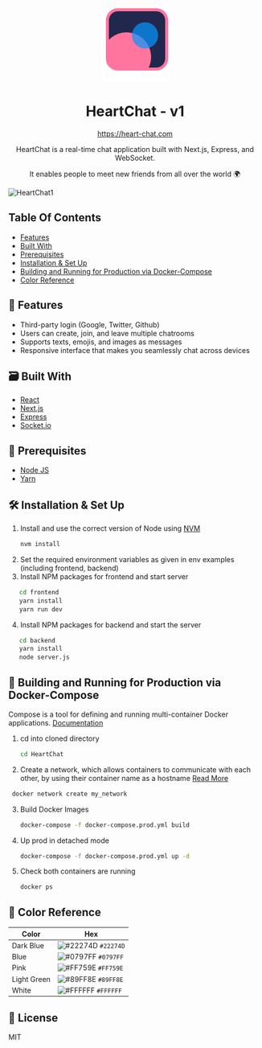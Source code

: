 <div align="center">
  <img src="/frontend/public/heartChat-logo.svg?raw=true " alt="Alt text" title="Optional title">
</div>
<h1 align="center">
  HeartChat - v1
</h1>
<p align="center">
  <a href="https://heart-chat.com" target="_blank">https://heart-chat.com</a>
</p>
<p align="center">
  HeartChat is a real-time chat application built with Next.js, Express, and WebSocket.
</p>
<p align="center">
  It enables people to meet new friends from all over the world 🌍
</p>
<img src="../serve-image/frontend/public/readme_hompage.png" alt="HeartChat1" title="HeartChat homepage">

## Table Of Contents

- [Features](#-features)
- [Built With](#-built-with)
- [Prerequisites](#-prerequisites)
- [Installation & Set Up](#-installation--set-up)
- [Building and Running for Production via Docker-Compose](#-building-and-running-for-production-via-docker-compose)
- [Color Reference](#-color-reference)

## 🌈 Features
- Third-party login (Google, Twitter, Github)
- Users can create, join, and leave multiple chatrooms
- Supports texts, emojis, and images as messages
- Responsive interface that makes you seamlessly chat across devices

## 🗃️ Built With
- [React](https://react.dev/)
- [Next.js](https://nextjs.org/)
- [Express](https://expressjs.com/)
- [Socket.io](https://www.npmjs.com/package/socket.io)

## 📝 Prerequisites
- [Node JS](https://nodejs.org/en)
- [Yarn](https://yarnpkg.com/)

## 🛠 Installation & Set Up

1. Install and use the correct version of Node using [NVM](https://github.com/nvm-sh/nvm)
   ```sh
   nvm install
   ```
2. Set the required environment variables as given in env examples (including frontend, backend)
3. Install NPM packages for frontend and start server
```sh
   cd frontend
   yarn install
   yarn run dev
```
4. Install NPM packages for backend and start the server
```sh
   cd backend
   yarn install
   node server.js
```

## 🚀 Building and Running for Production via Docker-Compose
Compose is a tool for defining and running multi-container Docker applications.
[Documentation](https://docs.docker.com/compose/)

1. cd into cloned directory
   ```sh
   cd HeartChat
   ```
2. Create a network, which allows containers to communicate with each other, by using their container name as a hostname
[Read More](https://docs.docker.com/compose/networking/)
  ```sh
   docker network create my_network
   ```
3. Build Docker Images
   ```sh
   docker-compose -f docker-compose.prod.yml build
   ```
4. Up prod in detached mode

   ```sh
   docker-compose -f docker-compose.prod.yml up -d
   ```
5. Check both containers are running
   ```sh
   docker ps
   ```

## 🎨 Color Reference

| Color          | Hex                                                                |
| -------------- | ------------------------------------------------------------------ |
| Dark Blue      | ![#22274D](https://via.placeholder.com/10/22274D?text=+) `#22274D` |
| Blue           | ![#0797FF](https://via.placeholder.com/10/0797FF?text=+) `#0797FF` |
| Pink           | ![#FF759E](https://via.placeholder.com/10/FF759E?text=+) `#FF759E` |
| Light Green    | ![#89FF8E](https://via.placeholder.com/10/89FF8E?text=+) `#89FF8E` |
| White          | ![#FFFFFF](https://via.placeholder.com/10/FFFFFF?text=+) `#FFFFFF` |

## 📄 License
MIT
